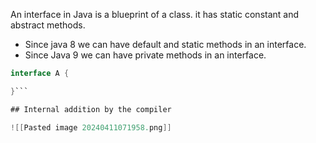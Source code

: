 An interface in Java is a blueprint of a class. it has static constant and abstract methods.

- Since java 8 we can have default  and static methods in an interface.
- Since Java 9 we can have private methods in an interface.
```java
interface A {

}```

## Internal addition by the compiler

![[Pasted image 20240411071958.png]]
